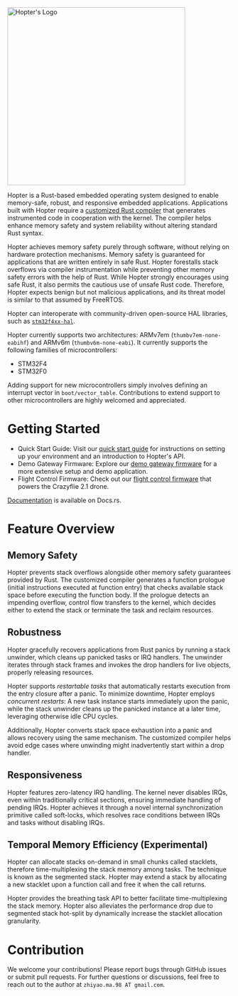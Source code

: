 <img src="./.github/assets/hopter-logo.png" alt="Hopter's Logo" width="400"/>

Hopter is a Rust-based embedded operating system designed to enable memory-safe, robust, and responsive embedded applications.
Applications built with Hopter require a [customized Rust compiler](https://github.com/hopter-project/hopter-compiler-toolchain) that generates instrumented code in cooperation with the kernel.
The compiler helps enhance memory safety and system reliability without altering standard Rust syntax.

Hopter achieves memory safety purely through software, without relying on hardware protection mechanisms.
Memory safety is guaranteed for applications that are written entirely in safe Rust.
Hopter forestalls stack overflows via compiler instrumentation while preventing other memory safety errors with the help of Rust.
While Hopter strongly encourages using safe Rust, it also permits the cautious use of unsafe Rust code.
Therefore, Hopter expects benign but not malicious applications, and its threat model is similar to that assumed by FreeRTOS.

Hopter can interoperate with community-driven open-source HAL libraries, such as [`stm32f4xx-hal`](https://crates.io/crates/stm32f4xx-hal/0.22.1).

Hopter currently supports two architectures: ARMv7em (`thumbv7em-none-eabihf`) and ARMv6m (`thumbv6m-none-eabi`).
It currently supports the following families of microcontrollers:
- STM32F4
- STM32F0

Adding support for new microcontrollers simply involves defining an interrupt vector in `boot/vector_table`.
Contributions to extend support to other microcontrollers are highly welcomed and appreciated.

# Getting Started

- Quick Start Guide: Visit our [quick start guide](https://github.com/hopter-project/hopter-quick-start) for instructions on setting up your environment and an introduction to Hopter's API.
- Demo Gateway Firmware: Explore our [demo gateway firmware](https://github.com/hopter-project/hopter-gateway) for a more extensive setup and demo application.
- Flight Control Firmware: Check out our [flight control firmware](https://github.com/hopter-project/hopter-crazyflie) that powers the Crazyflie 2.1 drone.

[Documentation](https://docs.rs/hopter/latest/hopter/) is available on Docs.rs.

# Feature Overview

## Memory Safety

Hopter prevents stack overflows alongside other memory safety guarantees provided by Rust.
The customized compiler generates a function prologue (initial instructions executed at function entry) that checks available stack space before executing the function body.
If the prologue detects an impending overflow, control flow transfers to the kernel, which decides either to extend the stack or terminate the task and reclaim resources.

## Robustness

Hopter gracefully recovers applications from Rust panics by running a stack unwinder, which cleans up panicked tasks or IRQ handlers.
The unwinder iterates through stack frames and invokes the drop handlers for live objects, properly releasing resources.

Hopter supports *restartable tasks* that automatically restarts execution from the entry closure after a panic.
To minimize downtime, Hopter employs *concurrent restarts*:
A new task instance starts immediately upon the panic, while the stack unwinder cleans up the panicked instance at a later time, leveraging otherwise idle CPU cycles.

Additionally, Hopter converts stack space exhaustion into a panic and allows recovery using the same mechanism.
The customized compiler helps avoid edge cases where unwinding might inadvertently start within a drop handler.

## Responsiveness

Hopter features zero-latency IRQ handling.
The kernel never disables IRQs, even within traditionally critical sections, ensuring immediate handling of pending IRQs.
Hopter achieves it through a novel internal synchronization primitive called soft-locks, which resolves race conditions between IRQs and tasks without disabling IRQs.

## Temporal Memory Efficiency (Experimental)

Hopter can allocate stacks on-demand in small chunks called stacklets, therefore time-multiplexing the stack memory among tasks.
The technique is known as the segmented stack.
Hopter may extend a stack by allocating a new stacklet upon a function call and free it when the call returns.

Hopter provides the breathing task API to better facilitate time-multiplexing the stack memory.
Hopter also alleviates the performance drop due to segmented stack hot-split by dynamically increase the stacklet allocation granularity.

# Contribution

We welcome your contributions!
Please report bugs through GitHub issues or submit pull requests.
For further questions or discussions, feel free to reach out to the author at `zhiyao.ma.98 AT gmail.com`.

